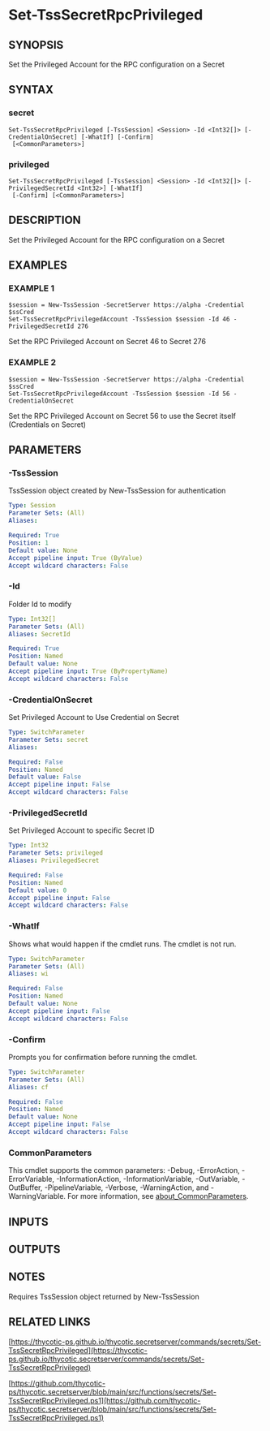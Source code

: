 # Set-TssSecretRpcPrivileged

## SYNOPSIS
Set the Privileged Account for the RPC configuration on a Secret

## SYNTAX

### secret
```
Set-TssSecretRpcPrivileged [-TssSession] <Session> -Id <Int32[]> [-CredentialOnSecret] [-WhatIf] [-Confirm]
 [<CommonParameters>]
```

### privileged
```
Set-TssSecretRpcPrivileged [-TssSession] <Session> -Id <Int32[]> [-PrivilegedSecretId <Int32>] [-WhatIf]
 [-Confirm] [<CommonParameters>]
```

## DESCRIPTION
Set the Privileged Account for the RPC configuration on a Secret

## EXAMPLES

### EXAMPLE 1
```
$session = New-TssSession -SecretServer https://alpha -Credential $ssCred
Set-TssSecretRpcPrivilegedAccount -TssSession $session -Id 46 -PrivilegedSecretId 276
```

Set the RPC Privileged Account on Secret 46 to Secret 276

### EXAMPLE 2
```
$session = New-TssSession -SecretServer https://alpha -Credential $ssCred
Set-TssSecretRpcPrivilegedAccount -TssSession $session -Id 56 -CredentialOnSecret
```

Set the RPC Privileged Account on Secret 56 to use the Secret itself (Credentials on Secret)

## PARAMETERS

### -TssSession
TssSession object created by New-TssSession for authentication

```yaml
Type: Session
Parameter Sets: (All)
Aliases:

Required: True
Position: 1
Default value: None
Accept pipeline input: True (ByValue)
Accept wildcard characters: False
```

### -Id
Folder Id to modify

```yaml
Type: Int32[]
Parameter Sets: (All)
Aliases: SecretId

Required: True
Position: Named
Default value: None
Accept pipeline input: True (ByPropertyName)
Accept wildcard characters: False
```

### -CredentialOnSecret
Set Privileged Account to Use Credential on Secret

```yaml
Type: SwitchParameter
Parameter Sets: secret
Aliases:

Required: False
Position: Named
Default value: False
Accept pipeline input: False
Accept wildcard characters: False
```

### -PrivilegedSecretId
Set Privileged Account to specific Secret ID

```yaml
Type: Int32
Parameter Sets: privileged
Aliases: PrivilegedSecret

Required: False
Position: Named
Default value: 0
Accept pipeline input: False
Accept wildcard characters: False
```

### -WhatIf
Shows what would happen if the cmdlet runs.
The cmdlet is not run.

```yaml
Type: SwitchParameter
Parameter Sets: (All)
Aliases: wi

Required: False
Position: Named
Default value: None
Accept pipeline input: False
Accept wildcard characters: False
```

### -Confirm
Prompts you for confirmation before running the cmdlet.

```yaml
Type: SwitchParameter
Parameter Sets: (All)
Aliases: cf

Required: False
Position: Named
Default value: None
Accept pipeline input: False
Accept wildcard characters: False
```

### CommonParameters
This cmdlet supports the common parameters: -Debug, -ErrorAction, -ErrorVariable, -InformationAction, -InformationVariable, -OutVariable, -OutBuffer, -PipelineVariable, -Verbose, -WarningAction, and -WarningVariable. For more information, see [about_CommonParameters](http://go.microsoft.com/fwlink/?LinkID=113216).

## INPUTS

## OUTPUTS

## NOTES
Requires TssSession object returned by New-TssSession

## RELATED LINKS

[https://thycotic-ps.github.io/thycotic.secretserver/commands/secrets/Set-TssSecretRpcPrivileged](https://thycotic-ps.github.io/thycotic.secretserver/commands/secrets/Set-TssSecretRpcPrivileged)

[https://github.com/thycotic-ps/thycotic.secretserver/blob/main/src/functions/secrets/Set-TssSecretRpcPrivileged.ps1](https://github.com/thycotic-ps/thycotic.secretserver/blob/main/src/functions/secrets/Set-TssSecretRpcPrivileged.ps1)

